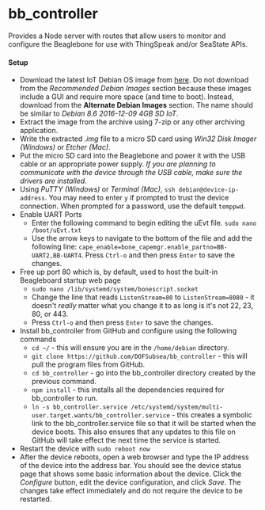 # bb_controller
Provides a Node server with routes that allow users to monitor and configure the Beaglebone for use with ThingSpeak and/or SeaState APIs.

<h4>Setup</h4>
<ul>
  <li>
    Download the latest IoT Debian OS image from <a href='http://beagleboard.org/latest-images'>here</a>. Do not download from the <em>Recommended Debian Images</em> section because these images include a GUI and require more space (and time to boot). Instead, download from the <b>Alternate Debian Images</b> section. The name should be similar to <em>Debian 8.6 2016-12-09 4GB SD IoT</em>.
  </li>
  <li>
    Extract the image from the archive using 7-zip or any other archiving application.
  </li>
  <li>
    Write the extracted <em>.img</em> file to a micro SD card using <em>Win32 Disk Imager (Windows)</em> or <em>Etcher (Mac)</em>.
  </li>
  <li>
    Put the micro SD card into the Beaglebone and power it with the USB cable or an appropriate power supply. <em>If you are planning to communicate with the device through the USB cable, make sure the drivers are installed.</em>
  </li>
  <li>
    Using <em>PuTTY (Windows)</em> or <em>Terminal (Mac)</em>, <code>ssh debian@device-ip-address</code>. You may need to enter <code>y</code> if prompted to trust the device connection. When prompted for a password, use the default <code>temppwd</code>.
  </li>
  <li>
    Enable UART Ports
    <ul>
      <li>
        Enter the following command to begin editing the uEvt file. <code>sudo nano /boot/uEvt.txt</code>
      </li>
      <li>
        Use the arrow keys to navigate to the bottom of the file and add the following line: <code>cape_enable=bone_capemgr.enable_partno=BB-UART2,BB-UART4</code>. Press <code>Ctrl-o</code> and then press <code>Enter</code> to save the changes.
      </li>
    </ul>
  </li>
  <li>
    Free up port 80 which is, by default, used to host the built-in Beagleboard startup web page
    <ul>
      <li>
        <code>sudo nano /lib/systemd/system/bonescript.socket</code>
      </li>
      <li>
        Change the line that reads <code>ListenStream=80</code> to <code>ListenStream=8080</code> - it doesn't <em>really</em> matter what you change it to as long is it's not 22, 23, 80, or 443.
      </li>
      <li>
        Press <code>Ctrl-o</code> and then press <code>Enter</code> to save the changes.
      </li>
    </ul>
  <li>
    Install bb_controller from GitHub and configure using the following commands
    <ul>
      <li>
        <code>cd ~/</code> - this will ensure you are in the <code>/home/debian</code> directory.
      </li>
      <li>
        <code>git clone https://github.com/DOFSubsea/bb_controller</code> - this will pull the program files from GitHub.
      </li>
      <li>
        <code>cd bb_controller</code> - go into the bb_controller directory created by the previous command.
      </li>
      <li>
        <code>npm install</code> - this installs all the dependencies required for bb_controller to run.
      </li>
      <li>
        <code>ln -s bb_controller.service /etc/systemd/system/multi-user.target.wants/bb_controller.service</code> - this creates a symbolic link to the bb_controller.service file so that it will be started when the device boots. This also ensures that any updates to this file on GitHub will take effect the next time the service is started.
      </li>
    </ul>
  </li>
  <li>
    Restart the device with <code>sudo reboot now</code>
  </li>
  <li>
    After the device reboots, open a web browser and type the IP address of the device into the address bar. You should see the device status page that shows some basic information about the device. Click the <em>Configure</em> button, edit the device configuration, and click <em>Save</em>. The changes take effect immediately and do not require the device to be restarted.
  </li>
</ul>

